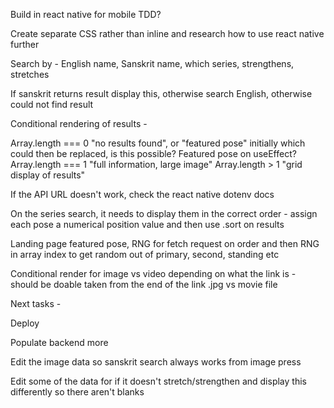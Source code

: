 Build in react native for mobile
TDD?

Create separate CSS rather than inline and research how to use react native further

Search by - English name, Sanskrit name, which series, strengthens, stretches

If sanskrit returns result display this, otherwise search English, otherwise could not find result

Conditional rendering of results -

Array.length === 0 "no results found", or "featured pose" initially which could then be replaced, is this possible? Featured pose on useEffect?
Array.length === 1 "full information, large image"
Array.length > 1 "grid display of results"

If the API URL doesn't work, check the react native dotenv docs

On the series search, it needs to display them in the correct order - assign each pose a numerical position value and then use .sort on results

Landing page featured pose, RNG for fetch request on order and then RNG in array index to get random out of primary, second, standing etc

Conditional render for image vs video depending on what the link is - should be doable taken from the end of the link .jpg vs movie file

Next tasks -

Deploy

Populate backend more

Edit the image data so sanskrit search always works from image press

Edit some of the data for if it doesn't stretch/strengthen and display this differently so there aren't blanks
